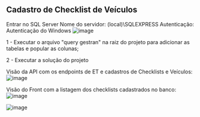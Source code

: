 ## Cadastro de Checklist de Veículos ##

Entrar no SQL Server
Nome do servidor: (local)\SQLEXPRESS
Autenticação: Autenticação do Windows
![image](https://github.com/phnunes/ChecklistManager/assets/8655600/5617b1b0-62cd-4067-918a-73443bed4dc1)

1 - Executar o arquivo "query gestran" na raiz do projeto para adicionar as tabelas e popular as colunas;

2 - Executar a solução do projeto

Visão da API com os endpoints de ET e cadastros de Checklists e Veículos:
![image](https://github.com/phnunes/ChecklistManager/assets/8655600/c9d1a412-344d-4c57-87de-fa619e9b65a7)

Visão do Front com a listagem dos checklists cadastrados no banco:
![image](https://github.com/phnunes/ChecklistManager/assets/8655600/a3f4860d-b546-49ef-abde-7f4287ea72bd)

![image](https://github.com/phnunes/ChecklistManager/assets/8655600/d22a6d69-1ea7-43b7-b285-e9e36058b897)
